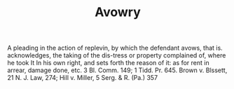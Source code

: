 ---
title: Avowry
letter: A
permalink: "/definitions/avowry.html"
body: 'A pleading in the action of replevin, by which the defendant avows, that is.
  acknowledges, the taking of the dis-tress or property complained of, where he took
  It In his own right, and sets forth the reason of it: as for rent in arrear, damage
  done, etc. 3 Bl. Comm. 149; 1 Tidd. Pr. 645. Brown v. Blssett, 21 N. J. Law, 274;
  Hill v. Miller, 5 Serg. & R. (Pa.) 357'
published_at: '2018-07-07'
source: Black's Law Dictionary
layout: post
---